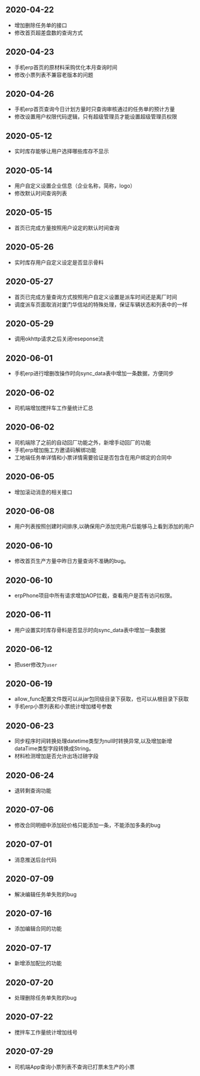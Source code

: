 ## 2020-04-22
- 增加删除任务单的接口
- 修改首页超差盘数的查询方式

## 2020-04-23
- 手机erp首页的原材料采购优化本月查询时间
- 修改小票列表不兼容老版本的问题

## 2020-04-26
- 手机erp首页查询今日计划方量时只查询审核通过的任务单的预计方量
- 修改设置用户权限代码逻辑，只有超级管理员才能设置超级管理员权限

## 2020-05-12
- 实时库存能够让用户选择哪些库存不显示

## 2020-05-14
- 用户自定义设置企业信息（企业名称，简称，logo）
- 修改默认时间查询列表

## 2020-05-15
- 首页已完成方量按照用户设定的默认时间查询


## 2020-05-26
- 实时库存用户自定义设定是否显示骨料

## 2020-05-27
- 首页已完成方量查询方式按照用户自定义设置是派车时间还是离厂时间
- 调度派车页面取消对厦门华信站的特殊处理，保证车辆状态和列表中的一样

## 2020-05-29
- 调用okhttp请求之后关闭reseponse流

## 2020-06-01
- 手机erp进行增删改操作时向sync_data表中增加一条数据，方便同步

## 2020-06-02
- 司机端增加搅拌车工作量统计汇总

## 2020-06-02
- 司机端除了之前的自动回厂功能之外，新增手动回厂的功能
- 手机erp增加施工方邀请码解绑功能
- 工地端任务单详情和小票详情需要验证是否包含在用户绑定的合同中

## 2020-06-05
- 增加滚动消息的相关接口

## 2020-06-08
- 用户列表按照创建时间排序,以确保用户添加完用户后能够马上看到添加的用户

## 2020-06-10
- 修改首页生产方量中昨日方量查询不准确的bug。

## 2020-06-10
- erpPhone项目中所有请求增加AOP拦截，查看用户是否有访问权限。

## 2020-06-11
- 用户设置实时库存骨料是否显示时向sync_data表中增加一条数据

## 2020-06-12
- 把user修改为`user`

## 2020-06-19
- allow_func配置文件既可以从jar包同级目录下获取，也可以从根目录下获取
- 手机erp小票列表和小票统计增加楼号参数

## 2020-06-23
- 同步程序时间转换处理datetime类型为null时转换异常,以及增加新增dataTime类型字段转换成String。
- 材料检测增加是否允许出场过磅字段

## 2020-06-24
- 退转剩查询功能

## 2020-07-06
- 修改合同明细中添加砼价格只能添加一条，不能添加多条的bug

## 2020-07-01
- 消息推送后台代码

## 2020-07-09
- 解决编辑任务单失败的bug

## 2020-07-16
- 添加编辑合同的功能

## 2020-07-17
- 新增添加配比的功能

## 2020-07-20
- 处理删除任务单失败的bug

## 2020-07-22
- 搅拌车工作量统计增加线号

## 2020-07-29
- 司机端App查询小票列表不查询已打票未生产的小票

